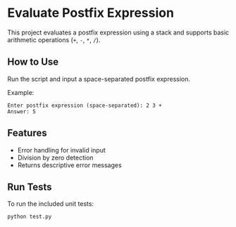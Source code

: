 # Evaluate Postfix Expression

This project evaluates a postfix expression using a stack and supports basic arithmetic operations (`+`, `-`, `*`, `/`).

## How to Use

Run the script and input a space-separated postfix expression.

Example:
```
Enter postfix expression (space-separated): 2 3 +
Answer: 5
```

## Features

- Error handling for invalid input
- Division by zero detection
- Returns descriptive error messages

## Run Tests

To run the included unit tests:

```bash
python test.py
```
